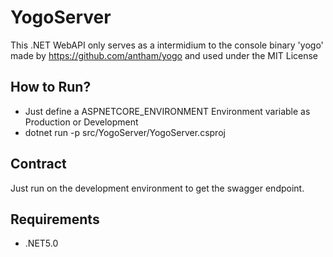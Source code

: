 # YogoServer
This .NET WebAPI only serves as a intermidium to the console binary 'yogo' made by https://github.com/antham/yogo and used under the MIT License

## How to Run?

- Just define a ASPNETCORE_ENVIRONMENT Environment variable as Production or Development
- dotnet run -p src/YogoServer/YogoServer.csproj

## Contract

Just run on the development environment to get the swagger endpoint.

## Requirements
- .NET5.0